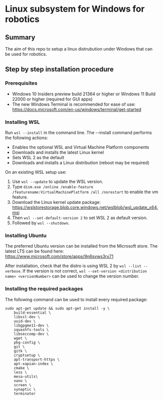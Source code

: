 # Linux subsystem for Windows for robotics
## Summary
The aim of this repo to setup a linux distrubution under Windows that can be used for robotics.

## Step by step installation procedure
### Prerequisites
* Windows 10 Insiders preview build 21364 or higher or Windows 11 Build 22000 or higher (required for GUI apps)
* The new Windows Terminal is recommended for ease of use: https://docs.microsoft.com/en-us/windows/terminal/get-started

### Installing WSL
Run `wsl --install` in the command line. The --install command performs the following actions:
* Enables the optional WSL and Virtual Machine Platform components
* Downloads and installs the latest Linux kernel
* Sets WSL 2 as the default
* Downloads and installs a Linux distribution (reboot may be required)

On an existing WSL setup use: 
1. Use `wsl --update` to update the WSL version.
2. Type `dism.exe /online /enable-feature /featurename:VirtualMachinePlatform /all /norestart` to enable the vm feature.
3. Download the Linux kernel update package: https://wslstorestorage.blob.core.windows.net/wslblob/wsl_update_x64.msi
4. Then `wsl --set-default-version 2` to set WSL 2 as default version.
5. Followed by `wsl --shutdown`.

### Installing Ubuntu
The preferred Ubuntu version can be installed from the Microsoft store. The latest LTS can be found here: https://www.microsoft.com/store/apps/9n6svws3rx71

After installation, check that the distro is using WSL 2 by `wsl --list --verbose`. If the version is not correct, `wsl --set-version <distribution name> <versionNumber>` can be used to change the version number.

### Installing the required packages
The following command can be used to install every required package:
```
sudo apt-get update && sudo apt-get install -y \
    build-essential \
    libssl-dev \
    uuid-dev \
    libgpgme11-dev \
    squashfs-tools \
    libseccomp-dev \
    wget \
    pkg-config \
    git \
    gitk \
    cryptsetup \
    apt-transport-https \
    apt-xapian-index \
    cmake \
    less \
    mesa-utils\
    nano \
    screen \
    synaptic \
    terminator    
```


